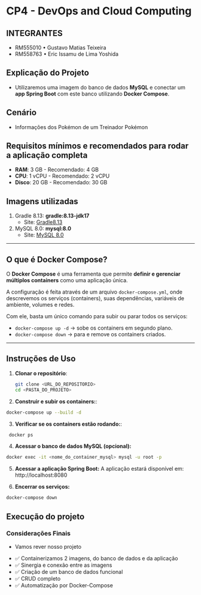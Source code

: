 # CP4 - DevOps and Cloud Computing

## INTEGRANTES
- RM555010 • Gustavo Matias Teixeira
- RM558763 • Eric Issamu de Lima Yoshida

## Explicação do Projeto
- Utilizaremos uma imagem do banco de dados **MySQL** e conectar um **app Spring Boot** com este banco utilizando **Docker Compose**.

## Cenário
- Informações dos Pokémon de um Treinador Pokémon

## Requisitos mínimos e recomendados para rodar a aplicação completa
- **RAM**: 3 GB - Recomendado: 4 GB  
- **CPU**: 1 vCPU - Recomendado: 2 vCPU  
- **Disco**: 20 GB - Recomendado: 30 GB  

## Imagens utilizadas
1. Gradle 8.13: **gradle:8.13-jdk17**  
   - Site: [Gradle8.13](https://hub.docker.com/layers/library/gradle/8.13-jdk17/images/sha256-9f31f23bd02d8273cad77b8c9f3809085fecf42e5182735e4ee5abedabdb340c)  
2. MySQL 8.0: **mysql:8.0**  
   - Site: [MySQL 8.0](https://hub.docker.com/_/mysql)
---

## O que é Docker Compose?
O **Docker Compose** é uma ferramenta que permite **definir e gerenciar múltiplos containers** como uma aplicação única.  

A configuração é feita através de um arquivo `docker-compose.yml`, onde descrevemos os serviços (containers), suas dependências, variáveis de ambiente, volumes e redes.  

Com ele, basta um único comando para subir ou parar todos os serviços:  

- `docker-compose up -d` → sobe os containers em segundo plano.  
- `docker-compose down` → para e remove os containers criados.  

---

## Instruções de Uso

1. **Clonar o repositório**:
   ```bash
   git clone <URL_DO_REPOSITORIO>
   cd <PASTA_DO_PROJETO>
   ```

2. **Construir e subir os containers:**:
  ```bash
  docker-compose up --build -d
   ```
3. **Verificar se os containers estão rodando:**:
 ```bash
  docker ps
 ```

4. **Acessar o banco de dados MySQL (opcional):**
```bash
docker exec -it <nome_do_container_mysql> mysql -u root -p
 ```

5. **Acessar a aplicação Spring Boot:**
A aplicação estará disponível em: http://localhost:8080

6. **Encerrar os serviços:**
 ```bash
docker-compose down
 ```

## Execução do projeto

### Considerações Finais

- Vamos rever nosso projeto
* ✅ Containerizamos 2 imagens, do banco de dados e da aplicação
* ✅ Sinergia e conexão entre as imagens
* ✅ Criação de um banco de dados funcional
* ✅ CRUD completo
* ✅ Automatização por Docker-Compose
